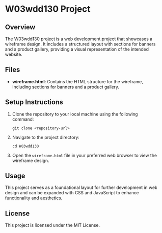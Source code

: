 # W03wdd130 Project

## Overview
The W03wdd130 project is a web development project that showcases a wireframe design. It includes a structured layout with sections for banners and a product gallery, providing a visual representation of the intended website.

## Files
- **wireframe.html**: Contains the HTML structure for the wireframe, including sections for banners and a product gallery.

## Setup Instructions
1. Clone the repository to your local machine using the following command:
   ```
   git clone <repository-url>
   ```
2. Navigate to the project directory:
   ```
   cd W03wdd130
   ```
3. Open the `wireframe.html` file in your preferred web browser to view the wireframe design.

## Usage
This project serves as a foundational layout for further development in web design and can be expanded with CSS and JavaScript to enhance functionality and aesthetics.

## License
This project is licensed under the MIT License.